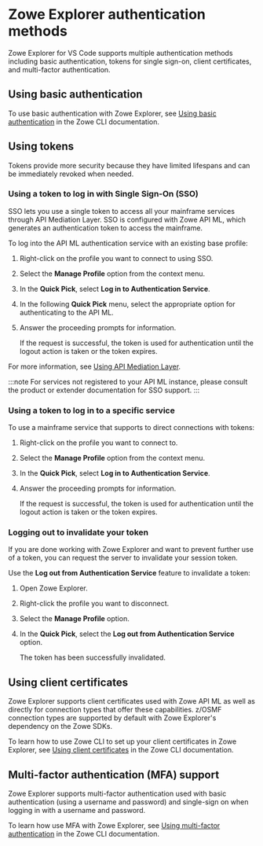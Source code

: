 # Zowe Explorer authentication methods

Zowe Explorer for VS Code supports multiple authentication methods including basic authentication, tokens for single sign-on, client certificates, and multi-factor authentication.

## Using basic authentication

To use basic authentication with Zowe Explorer, see [Using basic authentication](../user-guide/cli-authentication-methods.md#using-basic-authentication) in the Zowe CLI documentation.

## Using tokens

Tokens provide more security because they have limited lifespans and can be immediately revoked when needed.

### Using a token to log in with Single Sign-On (SSO)

SSO lets you use a single token to access all your mainframe services through API Mediation Layer. SSO is configured with Zowe API ML, which generates an authentication token to access the mainframe. 

To log into the API ML authentication service with an existing base profile:

1. Right-click on the profile you want to connect to using SSO.
2. Select the **Manage Profile** option from the context menu.
3. In the **Quick Pick**, select **Log in to Authentication Service**.
4. In the following **Quick Pick** menu, select the appropriate option for authenticating to the API ML.
5. Answer the proceeding prompts for information.

   If the request is successful, the token is used for authentication until the logout action is taken or the token expires.

For more information, see [Using API Mediation Layer](https://docs.zowe.org/stable/user-guide/cli-using-integrating-apiml).

:::note
For services not registered to your API ML instance, please consult the product or extender documentation for SSO support.
:::

### Using a token to log in to a specific service

To use a mainframe service that supports to direct connections with tokens:

1. Right-click on the profile you want to connect to.
2. Select the **Manage Profile** option from the context menu.
3. In the **Quick Pick**, select **Log in to Authentication Service**.
4. Answer the proceeding prompts for information.

   If the request is successful, the token is used for authentication until the logout action is taken or the token expires.


### Logging out to invalidate your token

If you are done working with Zowe Explorer and want to prevent further use of a token, you can request the server to invalidate your session token.

Use the **Log out from Authentication Service** feature to invalidate a token:

1. Open Zowe Explorer.
2. Right-click the profile you want to disconnect.
3. Select the **Manage Profile** option.
4. In the **Quick Pick**, select the **Log out from Authentication Service** option.

   The token has been successfully invalidated.

## Using client certificates

Zowe Explorer supports client certificates used with Zowe API ML as well as directly for connection types that offer these capabilities. z/OSMF connection types are supported by default with Zowe Explorer's dependency on the Zowe SDKs.

To learn how to use Zowe CLI to set up your client certificates in Zowe Explorer, see [Using client certificates](../user-guide/cli-authentication-methods.md#using-client-certificates) in the Zowe CLI documentation.

## Multi-factor authentication (MFA) support

Zowe Explorer supports multi-factor authentication used with basic authentication (using a username and password) and single-sign on when logging in with a username and password. 

To learn how use MFA with Zowe Explorer, see [Using multi-factor authentication](../user-guide/cli-authentication-methods.md#using-multi-factor-authentication-mfa) in the Zowe CLI documentation.
